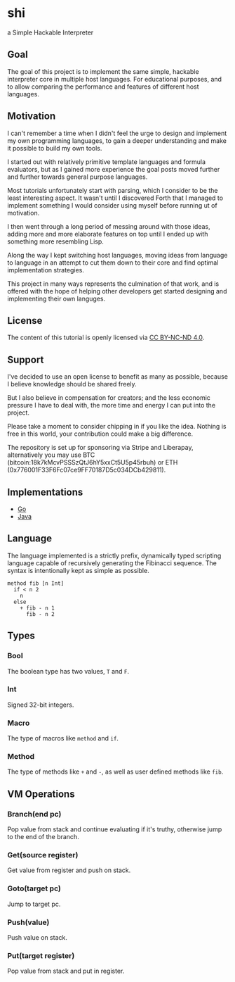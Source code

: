 # shi
a Simple Hackable Interpreter

## Goal
The goal of this project is to implement the same simple, hackable interpreter core in multiple host languages. For educational purposes, and to allow comparing the performance and features of different host languages.

## Motivation
I can't remember a time when I didn't feel the urge to design and implement my own programming languages, to gain a deeper understanding and make it possible to build my own tools.

I started out with relatively primitive template languages and formula evaluators, but as I gained more experience the goal posts moved further and further towards general purpose languages.

Most tutorials unfortunately start with parsing, which I consider to be the least interesting aspect. It wasn't until I discovered Forth that I managed to implement something I would consider using myself before running ut of motivation.

I then went through a long period of messing around with those ideas, adding more and more elaborate features on top until I ended up with something more resembling Lisp.

Along the way I kept switching host languages, moving ideas from language to language in an attempt to cut them down to their core and find optimal implementation strategies.

This project in many ways represents the culmination of that work, and is offered with the hope of helping other developers get started designing and implementing their own languges.

## License
The content of this tutorial is openly licensed via [CC BY-NC-ND 4.0](https://creativecommons.org/licenses/by-nc-nd/4.0/).

## Support
I've decided to use an open license to benefit as many as possible, because I believe knowledge should be shared freely.

But I also believe in compensation for creators; and the less economic pressure I have to deal with, the more time and energy I can put into the project.

Please take a moment to consider chipping in if you like the idea. Nothing is free in this world, your contribution could make a big difference.

The repository is set up for sponsoring via Stripe and Liberapay, alternatively you may use BTC (bitcoin:18k7kMcvPSSSzQtJ6hY5xxCt5U5p45rbuh) or ETH (0x776001F33F6Fc07ce9FF70187D5c034DCb429811). 

## Implementations

- [Go](https://github.com/codr7/shi-go)
- [Java](https://github.com/codr7/shi-java)

## Language
The language implemented is a strictly prefix, dynamically typed scripting language capable of recursively generating the Fibinacci sequence. The syntax is intentionally kept as simple as possible.

```
method fib [n Int]
  if < n 2
    n
  else
    + fib - n 1
      fib - n 2
```

## Types

### Bool
The boolean type has two values, `T` and `F`.

### Int
Signed 32-bit integers.

### Macro
The type of macros like `method` and `if`.

### Method
The type of methods like `+` and `-`, as well as user defined methods like `fib`.

## VM Operations

### Branch(end pc)
Pop value from stack and continue evaluating if it's truthy, otherwise jump to the end of the branch.

### Get(source register)
Get value from register and push on stack.

### Goto(target pc)
Jump to target pc.

### Push(value)
Push value on stack.

### Put(target register)
Pop value from stack and put in register.